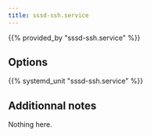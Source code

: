 ```yaml
---
title: sssd-ssh.service
---
```


{{% provided_by "sssd-ssh.service" %}}

## Options

{{% systemd_unit "sssd-ssh.service" %}}

## Additionnal notes

Nothing here.